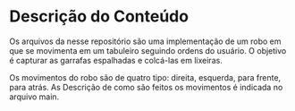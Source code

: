 # Descrição do Conteúdo

Os arquivos da nesse repositório são uma implementação de um robo em que se movimenta em um tabuleiro seguindo ordens do usuário. O objetivo é capturar as garrafas espalhadas e colcá-las em lixeiras. 

Os movimentos do robo são de quatro tipo: direita, esquerda, para frente, para atrás. As Descrição de como são feitos os movimentos é indicada no arquivo main.

